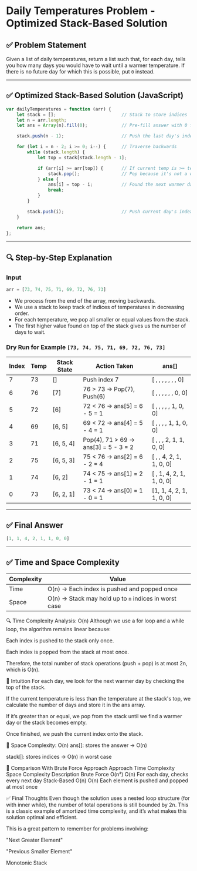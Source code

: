 # Daily Temperatures Problem - Optimized Stack-Based Solution

## ✅ Problem Statement

Given a list of daily temperatures, return a list such that, for each day, tells you how many days you would have to wait until a warmer temperature. If there is no future day for which this is possible, put `0` instead.

---

## ✅ Optimized Stack-Based Solution (JavaScript)

```javascript
var dailyTemperatures = function (arr) {
    let stack = [];                         // Stack to store indices
    let n = arr.length;
    let ans = Array(n).fill(0);             // Pre-fill answer with 0 for all days

    stack.push(n - 1);                      // Push the last day's index

    for (let i = n - 2; i >= 0; i--) {      // Traverse backwards
        while (stack.length) {
            let top = stack[stack.length - 1];

            if (arr[i] >= arr[top]) {       // If current temp is >= temp at stack top
                stack.pop();                // Pop because it's not a warmer day
            } else {
                ans[i] = top - i;           // Found the next warmer day
                break;
            }
        }

        stack.push(i);                      // Push current day's index
    }

    return ans;
};
```

---

## 🔍 Step-by-Step Explanation

### Input
```js
arr = [73, 74, 75, 71, 69, 72, 76, 73]
```

- We process from the end of the array, moving backwards.
- We use a stack to keep track of indices of temperatures in decreasing order.
- For each temperature, we pop all smaller or equal values from the stack.
- The first higher value found on top of the stack gives us the number of days to wait.

### Dry Run for Example `[73, 74, 75, 71, 69, 72, 76, 73]`

| Index | Temp | Stack State     | Action Taken                              | ans[]        |
|-------|------|------------------|-------------------------------------------|--------------|
| 7     | 73   | []               | Push index 7                               | [ , , , , , , , 0] |
| 6     | 76   | [7]              | 76 > 73 → Pop(7), Push(6)                  | [ , , , , , , 0, 0] |
| 5     | 72   | [6]              | 72 < 76 → ans[5] = 6 - 5 = 1               | [ , , , , , 1, 0, 0] |
| 4     | 69   | [6, 5]           | 69 < 72 → ans[4] = 5 - 4 = 1               | [ , , , , 1, 1, 0, 0] |
| 3     | 71   | [6, 5, 4]        | Pop(4), 71 > 69 → ans[3] = 5 - 3 = 2       | [ , , , 2, 1, 1, 0, 0] |
| 2     | 75   | [6, 5, 3]        | 75 < 76 → ans[2] = 6 - 2 = 4               | [ , , 4, 2, 1, 1, 0, 0] |
| 1     | 74   | [6, 2]           | 74 < 75 → ans[1] = 2 - 1 = 1               | [ , 1, 4, 2, 1, 1, 0, 0] |
| 0     | 73   | [6, 2, 1]        | 73 < 74 → ans[0] = 1 - 0 = 1               | [1, 1, 4, 2, 1, 1, 0, 0] |

---

## ✅ Final Answer
```js
[1, 1, 4, 2, 1, 1, 0, 0]
```

---

## ✅ Time and Space Complexity

| Complexity     | Value                         |
|----------------|-------------------------------|
| Time           | O(n) → Each index is pushed and popped once |
| Space          | O(n) → Stack may hold up to `n` indices in worst case |


🔍 Time Complexity Analysis: O(n)
Although we use a for loop and a while loop, the algorithm remains linear because:

Each index is pushed to the stack only once.

Each index is popped from the stack at most once.

Therefore, the total number of stack operations (push + pop) is at most 2n, which is O(n).

💭 Intuition
For each day, we look for the next warmer day by checking the top of the stack.

If the current temperature is less than the temperature at the stack's top, we calculate the number of days and store it in the ans array.

If it’s greater than or equal, we pop from the stack until we find a warmer day or the stack becomes empty.

Once finished, we push the current index onto the stack.

🧠 Space Complexity: O(n)
ans[]: stores the answer → O(n)

stack[]: stores indices → O(n) in worst case

🔁 Comparison With Brute Force Approach
Approach	Time Complexity	Space Complexity	Description
Brute Force	O(n²)	O(n)	For each day, checks every next day
Stack-Based	O(n)	O(n)	Each element is pushed and popped at most once

✅ Final Thoughts
Even though the solution uses a nested loop structure (for with inner while), the number of total operations is still bounded by 2n. This is a classic example of amortized time complexity, and it’s what makes this solution optimal and efficient.

This is a great pattern to remember for problems involving:

"Next Greater Element"

"Previous Smaller Element"

Monotonic Stack

